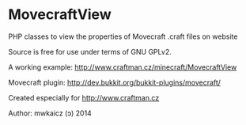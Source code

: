 MovecraftView
=============

PHP classes to view the properties of Movecraft .craft files on website

Source is free for use under terms of GNU GPLv2.

A working example: http://www.craftman.cz/minecraft/MovecraftView

Movecraft plugin: http://dev.bukkit.org/bukkit-plugins/movecraft/

Created especially for http://www.craftman.cz

Author: mwkaicz (ↄ) 2014
